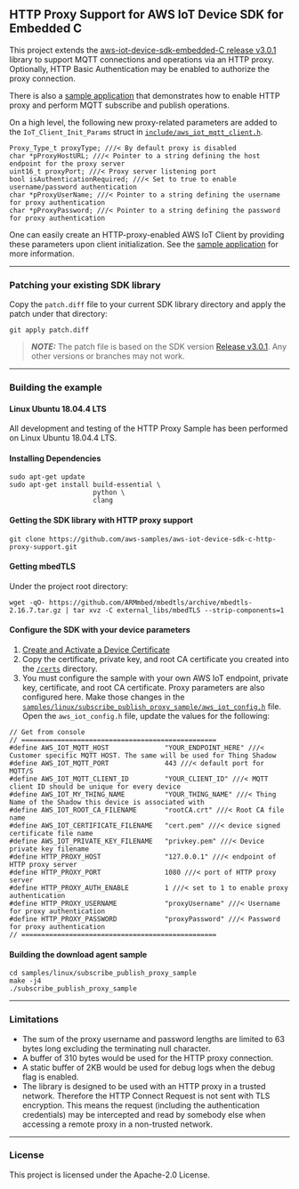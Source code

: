 ## HTTP Proxy Support for AWS IoT Device SDK for Embedded C

This project extends the [aws-iot-device-sdk-embedded-C release v3.0.1](https://github.com/aws/aws-iot-device-sdk-embedded-C/releases/tag/v3.0.1) library to support MQTT connections and operations via an HTTP proxy. Optionally, HTTP Basic Authentication may be enabled to authorize the proxy connection.

There is also a [sample application](https://github.com/aws-samples/aws-iot-device-sdk-embedded-C-http-proxy-support/tree/master/samples/linux/subscribe_publish_proxy_sample) that demonstrates how to enable HTTP proxy and perform MQTT subscribe and publish operations.

On a high level, the following new proxy-related parameters are added to the `IoT_Client_Init_Params` struct in [`include/aws_iot_mqtt_client.h`](https://github.com/aws-samples/aws-iot-device-sdk-embedded-C/blob/master/include/aws_iot_mqtt_client.h).


```
Proxy_Type_t proxyType; ///< By default proxy is disabled
char *pProxyHostURL; ///< Pointer to a string defining the host endpoint for the proxy server
uint16_t proxyPort; ///< Proxy server listening port
bool isAuthenticationRequired; ///< Set to true to enable username/password authentication
char *pProxyUserName; ///< Pointer to a string defining the username for proxy authentication
char *pProxyPassword; ///< Pointer to a string defining the password for proxy authentication
```


One can easily create an HTTP-proxy-enabled AWS IoT Client by providing these parameters upon client initialization. See the [sample application](https://github.com/aws-samples/aws-iot-device-sdk-embedded-C-http-proxy-support/tree/master/samples/linux/subscribe_publish_proxy_sample) for more information.
***

### Patching your existing SDK library

Copy the `patch.diff` file to your current SDK library directory and apply the patch under that directory:


```
git apply patch.diff
```


> ***NOTE:***  The patch file is based on the SDK version [Release v3.0.1](https://github.com/aws/aws-iot-device-sdk-embedded-C/releases/tag/v3.0.1). Any other versions or branches may not work.
***

### Building the example

#### Linux Ubuntu 18.04.4 LTS
All development and testing of the HTTP Proxy Sample has been performed on Linux Ubuntu 18.04.4 LTS.

#### Installing Dependencies


```
sudo apt-get update
sudo apt-get install build-essential \
                     python \
                     clang
```


#### Getting the SDK library with HTTP proxy support


```
git clone https://github.com/aws-samples/aws-iot-device-sdk-c-http-proxy-support.git
```



#### Getting mbedTLS
Under the project root directory:


```
wget -qO- https://github.com/ARMmbed/mbedtls/archive/mbedtls-2.16.7.tar.gz | tar xvz -C external_libs/mbedTLS --strip-components=1
```



#### Configure the SDK with your device parameters


1. [Create and Activate a Device Certificate](https://docs.aws.amazon.com/iot/latest/developerguide/create-device-certificate.html)
2. Copy the certificate, private key, and root CA certificate you created into the [`/certs`](https://github.com/aws-samples/aws-iot-device-sdk-embedded-C-http-proxy-support/tree/master/certs) directory.
3. You must configure the sample with your own AWS IoT endpoint, private key, certificate, and root CA certificate. Proxy parameters are also configured here. Make those changes in the [`samples/linux/subscribe_publish_proxy_sample/aws_iot_config.h`](https://github.com/aws-samples/aws-iot-device-sdk-embedded-C-http-proxy-support/blob/master/samples/linux/subscribe_publish_proxy_sample/aws_iot_config.h) file. Open the `aws_iot_config.h` file, update the values for the following:

```
// Get from console
// =================================================
#define AWS_IOT_MQTT_HOST              "YOUR_ENDPOINT_HERE" ///< Customer specific MQTT HOST. The same will be used for Thing Shadow
#define AWS_IOT_MQTT_PORT              443 ///< default port for MQTT/S
#define AWS_IOT_MQTT_CLIENT_ID         "YOUR_CLIENT_ID" ///< MQTT client ID should be unique for every device
#define AWS_IOT_MY_THING_NAME          "YOUR_THING_NAME" ///< Thing Name of the Shadow this device is associated with
#define AWS_IOT_ROOT_CA_FILENAME       "rootCA.crt" ///< Root CA file name
#define AWS_IOT_CERTIFICATE_FILENAME   "cert.pem" ///< device signed certificate file name
#define AWS_IOT_PRIVATE_KEY_FILENAME   "privkey.pem" ///< Device private key filename
#define HTTP_PROXY_HOST                "127.0.0.1" ///< endpoint of HTTP proxy server
#define HTTP_PROXY_PORT                1080 ///< port of HTTP proxy server
#define HTTP_PROXY_AUTH_ENABLE         1 ///< set to 1 to enable proxy authentication
#define HTTP_PROXY_USERNAME            "proxyUsername" ///< Username for proxy authentication
#define HTTP_PROXY_PASSWORD            "proxyPassword" ///< Password for proxy authentication
// =================================================
```



#### Building the download agent sample


```
cd samples/linux/subscribe_publish_proxy_sample
make -j4
./subscribe_publish_proxy_sample
```

***

### Limitations
* The sum of the proxy username and password lengths are limited to 63 bytes long excluding the terminating null character.
* A buffer of 310 bytes would be used for the HTTP proxy connection.
* A static buffer of 2KB would be used for debug logs when the debug flag is enabled.
* The library is designed to be used with an HTTP proxy in a trusted network. Therefore the HTTP Connect Request is not sent with TLS encryption. This means the request (including the authentication credentials) may be intercepted and read by somebody else when accessing a remote proxy in a non-trusted network.

***

### License

This project is licensed under the Apache-2.0 License.


